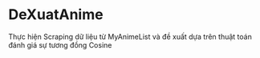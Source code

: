 # DeXuatAnime
Thực hiện Scraping dữ liệu từ MyAnimeList và đề xuất dựa trên thuật toán đánh giá sự tương đồng Cosine
